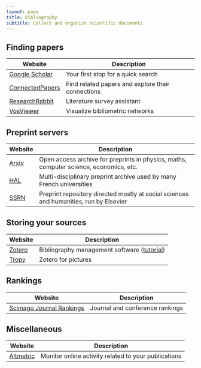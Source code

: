 ```yaml
---
layout: page
title: Bibliography
subtitle: Collect and organize scientific documents
---
```


## Finding papers

| Website                                             | Description                                       |
| --------------------------------------------------- | ------------------------------------------------- |
| [Google Scholar](https://scholar.google.com/)       | Your first stop for a quick search                |
| [ConnectedPapers](https://www.connectedpapers.com/) | Find related papers and explore their connections |
| [ResearchRabbit](https://www.researchrabbit.ai/)    | Literature survey assistant                       |
| [VosViewer](https://www.vosviewer.com/)             | Visualize bibliometric networks                   |

## Preprint servers

| Website                                  | Description                                                                            |
| ---------------------------------------- | -------------------------------------------------------------------------------------- |
| [Arxiv](https://arxiv.org/)              | Open access archive for preprints in physics, maths, computer science, economics, etc. |
| [HAL](https://hal.archives-ouvertes.fr/) | Multi-disciplinary preprint archive used by many French universities                   |
| [SSRN](https://www.ssrn.com/)            | Preprint repository directed mostly at social sciences and humanities, run by Elsevier |

## Storing your sources

| Website                           | Description                                                           |
| --------------------------------- | --------------------------------------------------------------------- |
| [Zotero](https://www.zotero.org/) | Bibliography management software ([tutorial](../../tutorials/zotero)) |
| [Tropy](https://tropy.org/)       | Zotero for pictures                                                   |

## Rankings

| Website                                                | Description                     |
| ------------------------------------------------------ | ------------------------------- |
| [Scimago Journal Rankings](https://www.scimagojr.com/) | Journal and conference rankings |

## Miscellaneous

| Website                                 | Description                                          |
| --------------------------------------- | ---------------------------------------------------- |
| [Altmetric](https://www.altmetric.com/) | Monitor online activity related to your publications |
